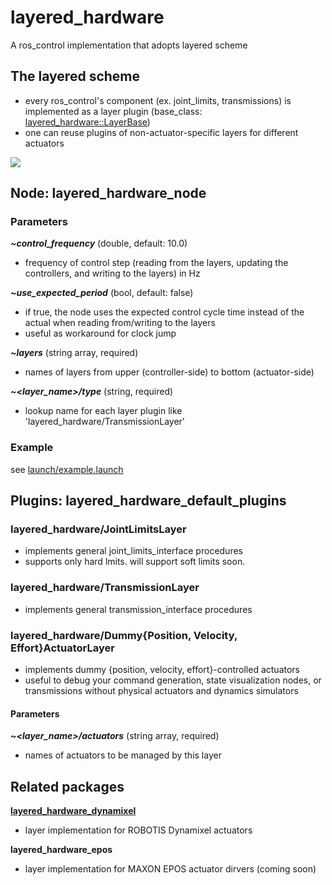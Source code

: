 # layered_hardware
A ros_control implementation that adopts layered scheme

## The layered scheme
* every ros_control's component (ex. joint_limits, transmissions) is implemented as a layer plugin (base_class: [layered_hardware::LayerBase](include/layered_hardware/layer_base.hpp))
* one can reuse plugins of non-actuator-specific layers for different actuators

![](https://raw.githubusercontent.com/yoshito-n-students/layered_hardware/images/images/layered_scheme.png)

## Node: layered_hardware_node
### Parameters
___~control_frequency___ (double, default: 10.0)
* frequency of control step (reading from the layers, updating the controllers, and writing to the layers) in Hz

___~use_expected_period___ (bool, default: false)
* if true, the node uses the expected control cycle time instead of the actual when reading from/writing to the layers
* useful as workaround for clock jump

___~layers___ (string array, required)
* names of layers from upper (controller-side) to bottom (actuator-side)

___~<layer_name>/type___ (string, required)
* lookup name for each layer plugin like 'layered_hardware/TransmissionLayer'

### Example
see [launch/example.launch](launch/example.launch)

## Plugins: layered_hardware_default_plugins
### layered_hardware/JointLimitsLayer
* implements general joint_limits_interface procedures
* supports only hard lmits. will support soft limits soon.

### layered_hardware/TransmissionLayer
* implements general transmission_interface procedures

### layered_hardware/Dummy{Position, Velocity, Effort}ActuatorLayer
* implements dummy {position, velocity, effort}-controlled actuators
* useful to debug your command generation, state visualization nodes, or transmissions without physical actuators and dynamics simulators
#### Parameters
___~<layer_name>/actuators___ (string array, required)
* names of actuators to be managed by this layer

## Related packages
**[layered_hardware_dynamixel](https://github.com/yoshito-n-students/layered_hardware_dynamixel)**
* layer implementation for ROBOTIS Dynamixel actuators

**layered_hardware_epos**
* layer implementation for MAXON EPOS actuator dirvers (coming soon)
